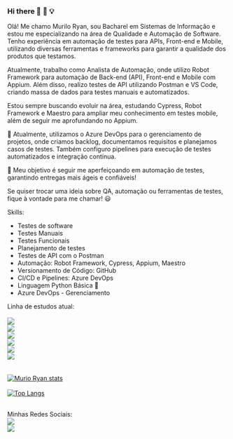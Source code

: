 ### Hi there 👋 :dart: :bulb:


  Olá! Me chamo Murilo Ryan, sou Bacharel em Sistemas de Informação e estou me especializando na área de Qualidade e Automação de Software. Tenho experiência em automação de testes para APIs, Front-end e Mobile, utilizando diversas ferramentas e frameworks para garantir a qualidade dos produtos que testamos.

Atualmente, trabalho como Analista de Automação, onde utilizo Robot Framework para automação de Back-end (API), Front-end e Mobile com Appium. Além disso, realizo testes de API utilizando Postman e VS Code, criando massa de dados para testes manuais e automatizados.

Estou sempre buscando evoluir na área, estudando Cypress, Robot Framework e Maestro para ampliar meu conhecimento em testes mobile, além de seguir me aprofundando no Appium.

📌 Atualmente, utilizamos o Azure DevOps para o gerenciamento de projetos, onde criamos backlog, documentamos requisitos e planejamos casos de testes. Também configuro pipelines para execução de testes automatizados e integração contínua.

🚀 Meu objetivo é seguir me aperfeiçoando em automação de testes, garantindo entregas mais ágeis e confiáveis!

Se quiser trocar uma ideia sobre QA, automação ou ferramentas de testes, fique à vontade para me chamar! 😃

Skills: <br>
- Testes de software <br>
- Testes Manuais <br>
- Testes Funcionais <br>
- Planejamento de testes <br>
- Testes de API com o Postman <br>
- Automação: Robot Framework, Cypress, Appium, Maestro <br>
- Versionamento de Código: GitHub <br>
- CI/CD e Pipelines: Azure DevOps <br>
- Linguagem Python Básica 🐍 <br>
- Azure DevOps - Gerenciamento <br>

Linha de estudos atual:
<br>
<br>
<img src="https://img.shields.io/badge/HTML5-E34F26?style=for-the-badge&logo=html5&logoColor=white"> 
<br>
<img src="https://img.shields.io/badge/CSS3-1572B6?style=for-the-badge&logo=css3&logoColor=white">
<br>
<img src="https://img.shields.io/badge/JavaScript-F7DF1E?style=for-the-badge&logo=javascript&logoColor=black">
<br>
<img src="https://img.shields.io/badge/React-20232A?style=for-the-badge&logo=react&logoColor=61DAFB">
<br>
<img src="https://img.shields.io/badge/Node.js-43853D?style=for-the-badge&logo=node.js&logoColor=white">
<br>
<img src="https://img.shields.io/badge/TypeScript-007ACC?style=for-the-badge&logo=typescript&logoColor=white">
<br>
<br>
<br>
[![Murio Ryan stats](https://github-readme-stats.vercel.app/api?username=RyanSystem)](https://github.com/anuraghazra/github-readme-stats)
<br>
<br>
[![Top Langs](https://github-readme-stats.vercel.app/api/top-langs/?username=RyanSystem)](https://github.com/anuraghazra/github-readme-stats)
<br>
<br>

Minhas Redes Sociais:
<br>
<a href="https://www.linkedin.com/in/murilo-ryan-60969ab5"> <img src="https://img.shields.io/badge/LinkedIn-0077B5?style=for-the-badge&logo=linkedin&logoColor=white"></a>
<br>
<a href="https://instagram.com/muriloryan8?igshid=OGQ5ZDc2ODk2ZA=="> <img src="https://img.shields.io/badge/Instagram-E4405F?style=for-the-badge&logo=instagram&logoColor=white">

